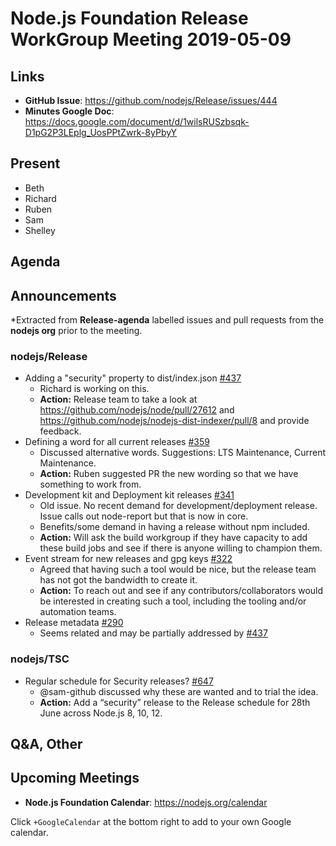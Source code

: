 # Node.js Foundation Release WorkGroup Meeting 2019-05-09

## Links

* **GitHub Issue**: https://github.com/nodejs/Release/issues/444
* **Minutes Google Doc**: https://docs.google.com/document/d/1wilsRUSzbsqk-D1pG2P3LEplg_UosPPtZwrk-8yPbyY

## Present

* Beth
* Richard
* Ruben
* Sam
* Shelley

## Agenda

## Announcements
 
*Extracted from **Release-agenda** labelled issues and pull requests from the **nodejs org** prior to the meeting.

### nodejs/Release

* Adding a "security" property to dist/index.json [#437](https://github.com/nodejs/Release/issues/437)
    - Richard is working on this. 
    - **Action:** Release team to take a look at https://github.com/nodejs/node/pull/27612 and https://github.com/nodejs/nodejs-dist-indexer/pull/8 and provide feedback. 
* Defining a word for all current releases [#359](https://github.com/nodejs/Release/issues/359)
    - Discussed alternative words. Suggestions: LTS Maintenance, Current Maintenance. 
    - **Action:** Ruben suggested PR the new wording so that we have something to work from. 
* Development kit and Deployment kit releases [#341](https://github.com/nodejs/Release/issues/341)
	- Old issue. No recent demand for development/deployment release. Issue calls out node-report but that is now in core. 
	- Benefits/some demand in having a release without npm included. 
	- **Action:** Will ask the build workgroup if they have capacity to add these build jobs and see if there is anyone willing to champion them. 
* Event stream for new releases and gpg keys [#322](https://github.com/nodejs/Release/issues/322)
    - Agreed that having such a tool would be nice, but the release team has not got the bandwidth to create it.
    - **Action:** To reach out and see if any contributors/collaborators would be interested in creating such a tool, including the tooling and/or automation teams. 
* Release metadata  [#290](https://github.com/nodejs/Release/issues/290)
    - Seems related and may be partially addressed by [#437](https://github.com/nodejs/Release/issues/437)

### nodejs/TSC

* Regular schedule for Security releases? [#647](https://github.com/nodejs/TSC/issues/647)
 	- @sam-github discussed why these are wanted and to trial the idea.  
 	- **Action:** Add a “security” release to the Release schedule for 28th June across Node.js 8, 10, 12. 

## Q&A, Other

## Upcoming Meetings

* **Node.js Foundation Calendar**: https://nodejs.org/calendar

Click `+GoogleCalendar` at the bottom right to add to your own Google calendar.


